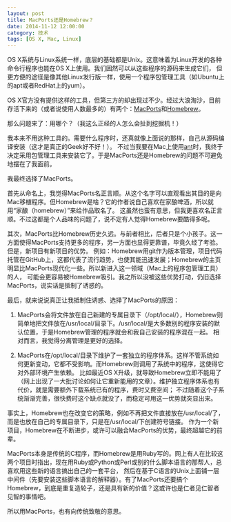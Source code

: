 ```yaml
---
layout: post
title: MacPorts还是Homebrew？
date: 2014-11-12 12:00:00
category: 技术
tags: [OS X, Mac, Linux]
---
```


OS X系统与Linux系统一样，底层的基础都是Unix。这意味着为Linux开发的各种命令行程序也能在OS X上使用。我们固然可以从这些程序的源码来生成它们，
但更方便的途径是像其他Linux发行版一样，使用一个程序包管理工具（如Ubuntu上的apt或者RedHat上的yum）。

<!--more-->

OS X官方没有提供这样的工具，但第三方的却出现过不少。经过大浪淘沙，目前存活下来的（或者说使用人数最多的）有两个：[MacPorts](https://www.macports.org/)和[Homebrew](http://brew.sh/)。

那么问题来了：用哪个？（我这么正经的人怎么会扯到挖掘机！）

我本来不用这种工具的。需要什么程序时，还真就像上面说的那样，自己从源码编译安装（这才是真正的Geek好不好！）。
不过当我要在Mac上使用[ant](http://ant.apache.org/)时，我终于决定采用包管理工具来安装它了。于是MacPorts还是Homebrew的问题不可避免地摆在了我面前。

我最终选择了MacPorts。

首先从命名上，我觉得MacPorts名正言顺。从这个名字可以直观看出其目的是向Mac移植程序。但Homebrew是啥？它的作者说自己喜欢在家酿啤酒，所以就用“家酿（homebrew）”来给作品取名了。
这虽然也蛮有意思，但我更喜欢名正言顺。不过这都是个人品味的问题了，说不定有人觉得Homebrew要酷得多呢。

其次，MacPorts比Homebrew历史久远。与前者相比，后者只是个小孩子。这一方面使得MacPorts支持更多的程序，另一方面也显得更靠谱，毕竟久经了考验。但是，新项目有新项目的优势。
例如：Homebrew用git作为版本管理，项目代码托管在GitHub上，这都代表了流行趋势，也使其能迅速发展；Homebrew的主页明显比MacPorts现代化一些。所以新进入这一领域（Mac上的程序包管理工具）的人，
可能会更容易被Homebrew吸引。我之所以没被这些优势打动，仍旧选择MacPorts，说实话是抵制了诱惑的。

最后，就来说说真正让我抵制住诱惑、选择了MacPorts的原因：

1. MacPorts会将文件放在自己新建的专属目录下（/opt/local/），Homebrew则简单地把文件放在/usr/local/目录下。/usr/local/是大多数别的程序安装的默认位置，于是Homebrew管理的程序就会和我自己安装的程序混在一起。
相对而言，我觉得分离管理是更好的选择。

2. MacPorts在/opt/local/目录下维护了一套独立的程序体系。这样不管系统如何更新变动，它都不受影响。而Homebrew则调用了系统中的程序，这使得它对外部环境产生依赖。
比如最近OS X升级，就导致Homebrew立即不能用了（网上出现了一大批讨论如何让它重新能用的文章）。维护独立程序体系也有代价，就是需要额外下载系统已有的程序，费时又费空间；
不过随着这个子系统渐渐完善，很快费时这个缺点就没了，而稳定可用这一优势就突显出来。

事实上，Homebrew也在改变它的策略，例如不再把文件直接放在/usr/local/了，而是也放在自己的专属目录下，只是在/usr/local/下创建符号链接。
作为一个新项目，Homebrew在不断进步，或许可以融合MacPorts的优势，最终超越它的前辈。

MacPorts本身是传统的C程序，而Homebrew是用Ruby写的。网上有人在比较这两个项目时指出，现在用Ruby或Python或Perl或别的什么脚本语言的那帮人，总喜欢用这些新的语言搞出自己的一套平台，
然后在基于C语言的Unix上面铺一层中间件（先要安装这些脚本语言的解释器）。有了MacPorts还要搞个Homebrew，到底是重复造轮子，还是具有新的价值？这或许也是仁者见仁智者见智的事情吧。

所以用MacPorts，也有向传统致敬的意思。